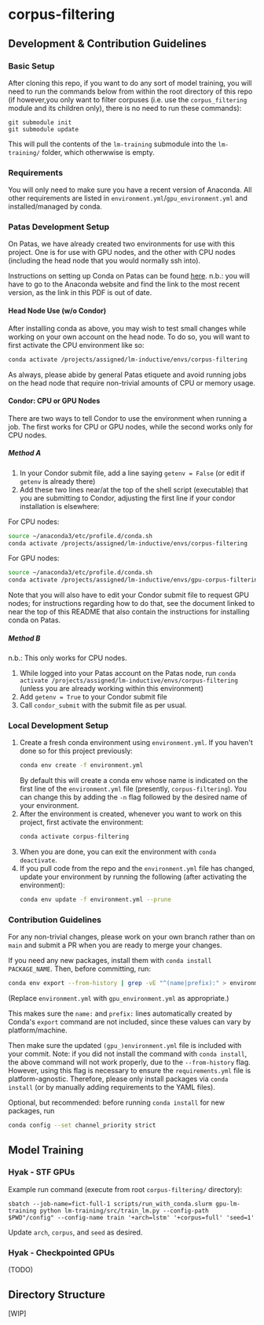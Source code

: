 # corpus-filtering

## Development & Contribution Guidelines

### Basic Setup

After cloning this repo, if you want to do any sort of model training, you will need to run the commands below from within the root directory of this repo (if however,you only want to filter corpuses (i.e. use the `corpus_filtering` module and its children only), there is no need to run these commands):

```
git submodule init
git submodule update
```

This will pull the contents of the `lm-training` submodule into the `lm-training/` folder, which otherwwise is empty.

### Requirements

You will only need to make sure you have a recent version of Anaconda. All other requirements are listed in `environment.yml`/`gpu_environment.yml` and installed/managed by conda.

### Patas Development Setup

On Patas, we have already created two environments for use with this project. One is for use with GPU nodes, and the other with CPU nodes (including the head node that you would normally ssh into).

Instructions on setting up Conda on Patas can be found [here](https://www.shane.st/teaching/575/spr22/patas-gpu.pdf). n.b.: you will have to go to the Anaconda website and find the link to the most recent version, as the link in this PDF is out of date.

#### Head Node Use (w/o Condor)

After installing conda as above, you may wish to test small changes while working on your own account on the head node. To do so, you will want to first activate the CPU environment like so:

```sh
conda activate /projects/assigned/lm-inductive/envs/corpus-filtering
```

As always, please abide by general Patas etiquete and avoid running jobs on the head node that require non-trivial amounts of CPU or memory usage.

#### Condor: CPU or GPU Nodes

There are two ways to tell Condor to use the environment when running a job. The first works for CPU or GPU nodes, while the second works only for CPU nodes.

##### Method A

1. In your Condor submit file, add a line saying `getenv = False` (or edit if `getenv` is already there)
1. Add these two lines near/at the top of the shell script (executable) that you are submitting to Condor, adjusting the first line if your condor installation is elsewhere:

For CPU nodes:
```sh
source ~/anaconda3/etc/profile.d/conda.sh
conda activate /projects/assigned/lm-inductive/envs/corpus-filtering
```

For GPU nodes:
```sh
source ~/anaconda3/etc/profile.d/conda.sh
conda activate /projects/assigned/lm-inductive/envs/gpu-corpus-filtering
```

Note that you will also have to edit your Condor submit file to request GPU nodes; for instructions regarding how to do that, see the document linked to near the top of this README that also contain the instructions for installing conda on Patas.

##### Method B
n.b.: This only works for CPU nodes.

1. While logged into your Patas account on the Patas node, run `conda activate /projects/assigned/lm-inductive/envs/corpus-filtering` (unless you are already working within this environment)
1. Add `getenv = True` to your Condor submit file
1. Call `condor_submit` with the submit file as per usual.

### Local Development Setup

1. Create a fresh conda environment using `environment.yml`. If you haven't done so for this project previously:
    ```sh
    conda env create -f environment.yml
    ```
    By default this will create a conda env whose name is indicated on the first line of the `environment.yml` file (presently, `corpus-filtering`). You can change this by adding the `-n` flag followed by the desired name of your environment.
1. After the environment is created, whenever you want to work on this project, first activate the environment:
    ```sh
    conda activate corpus-filtering
    ```
1. When you are done, you can exit the environment with `conda deactivate`.
1. If you pull code from the repo and the `environment.yml` file has changed, update your environment by running the following (after activating the environment):
    ```sh
    conda env update -f environment.yml --prune
    ```

### Contribution Guidelines

For any non-trivial changes, please work on your own branch rather than on `main` and submit a PR when you are ready to merge your changes.

If you need any new packages, install them with `conda install PACKAGE_NAME`. Then, before committing, run:

```sh
conda env export --from-history | grep -vE "^(name|prefix):" > environment.yml
```

(Replace `environment.yml` with `gpu_environment.yml` as appropriate.)

This makes sure the `name:` and `prefix:` lines automatically created by Conda's `export` command are not included, since these values can vary by platform/machine.

Then make sure the updated `(gpu_)environment.yml` file is included with your commit. Note: if you did not install the command with `conda install`, the above command will not work properly, due to the `--from-history` flag. However, using this flag is necessary to ensure the `requirements.yml` file is platform-agnostic. Therefore, please only install packages via `conda install` (or by manually adding requirements to the YAML files).

Optional, but recommended: before running `conda install` for new packages, run
```sh
conda config --set channel_priority strict
```

## Model Training

### Hyak - STF GPUs

Example run command (execute from root `corpus-filtering/` directory):

```
sbatch --job-name=fict-full-1 scripts/run_with_conda.slurm gpu-lm-training python lm-training/src/train_lm.py --config-path $PWD"/config" --config-name train '+arch=lstm' '+corpus=full' 'seed=1'
```

Update `arch`, `corpus`, and `seed` as desired.

### Hyak - Checkpointed GPUs

(TODO)


## Directory Structure

[WIP]
